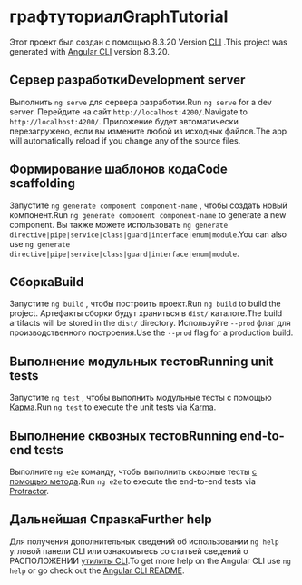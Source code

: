 # <a name="graphtutorial"></a><span data-ttu-id="3a57c-101">графтуториал</span><span class="sxs-lookup"><span data-stu-id="3a57c-101">GraphTutorial</span></span>

<span data-ttu-id="3a57c-102">Этот проект был создан с помощью 8.3.20 Version [CLI](https://github.com/angular/angular-cli) .</span><span class="sxs-lookup"><span data-stu-id="3a57c-102">This project was generated with [Angular CLI](https://github.com/angular/angular-cli) version 8.3.20.</span></span>

## <a name="development-server"></a><span data-ttu-id="3a57c-103">Сервер разработки</span><span class="sxs-lookup"><span data-stu-id="3a57c-103">Development server</span></span>

<span data-ttu-id="3a57c-104">Выполнить `ng serve` для сервера разработки.</span><span class="sxs-lookup"><span data-stu-id="3a57c-104">Run `ng serve` for a dev server.</span></span> <span data-ttu-id="3a57c-105">Перейдите на сайт `http://localhost:4200/`.</span><span class="sxs-lookup"><span data-stu-id="3a57c-105">Navigate to `http://localhost:4200/`.</span></span> <span data-ttu-id="3a57c-106">Приложение будет автоматически перезагружено, если вы измените любой из исходных файлов.</span><span class="sxs-lookup"><span data-stu-id="3a57c-106">The app will automatically reload if you change any of the source files.</span></span>

## <a name="code-scaffolding"></a><span data-ttu-id="3a57c-107">Формирование шаблонов кода</span><span class="sxs-lookup"><span data-stu-id="3a57c-107">Code scaffolding</span></span>

<span data-ttu-id="3a57c-108">Запустите `ng generate component component-name` , чтобы создать новый компонент.</span><span class="sxs-lookup"><span data-stu-id="3a57c-108">Run `ng generate component component-name` to generate a new component.</span></span> <span data-ttu-id="3a57c-109">Вы также можете использовать `ng generate directive|pipe|service|class|guard|interface|enum|module`.</span><span class="sxs-lookup"><span data-stu-id="3a57c-109">You can also use `ng generate directive|pipe|service|class|guard|interface|enum|module`.</span></span>

## <a name="build"></a><span data-ttu-id="3a57c-110">Сборка</span><span class="sxs-lookup"><span data-stu-id="3a57c-110">Build</span></span>

<span data-ttu-id="3a57c-111">Запустите `ng build` , чтобы построить проект.</span><span class="sxs-lookup"><span data-stu-id="3a57c-111">Run `ng build` to build the project.</span></span> <span data-ttu-id="3a57c-112">Артефакты сборки будут храниться в `dist/` каталоге.</span><span class="sxs-lookup"><span data-stu-id="3a57c-112">The build artifacts will be stored in the `dist/` directory.</span></span> <span data-ttu-id="3a57c-113">Используйте `--prod` флаг для производственного построения.</span><span class="sxs-lookup"><span data-stu-id="3a57c-113">Use the `--prod` flag for a production build.</span></span>

## <a name="running-unit-tests"></a><span data-ttu-id="3a57c-114">Выполнение модульных тестов</span><span class="sxs-lookup"><span data-stu-id="3a57c-114">Running unit tests</span></span>

<span data-ttu-id="3a57c-115">Запустите `ng test` , чтобы выполнить модульные тесты с помощью [Карма](https://karma-runner.github.io).</span><span class="sxs-lookup"><span data-stu-id="3a57c-115">Run `ng test` to execute the unit tests via [Karma](https://karma-runner.github.io).</span></span>

## <a name="running-end-to-end-tests"></a><span data-ttu-id="3a57c-116">Выполнение сквозных тестов</span><span class="sxs-lookup"><span data-stu-id="3a57c-116">Running end-to-end tests</span></span>

<span data-ttu-id="3a57c-117">Выполните `ng e2e` команду, чтобы выполнить сквозные тесты [с помощью метода](http://www.protractortest.org/).</span><span class="sxs-lookup"><span data-stu-id="3a57c-117">Run `ng e2e` to execute the end-to-end tests via [Protractor](http://www.protractortest.org/).</span></span>

## <a name="further-help"></a><span data-ttu-id="3a57c-118">Дальнейшая Справка</span><span class="sxs-lookup"><span data-stu-id="3a57c-118">Further help</span></span>

<span data-ttu-id="3a57c-119">Для получения дополнительных сведений об использовании `ng help` угловой панели CLI или ознакомьтесь со статьей сведений о РАСПОЛОЖЕНИИ [утилиты CLI](https://github.com/angular/angular-cli/blob/master/README.md).</span><span class="sxs-lookup"><span data-stu-id="3a57c-119">To get more help on the Angular CLI use `ng help` or go check out the [Angular CLI README](https://github.com/angular/angular-cli/blob/master/README.md).</span></span>
